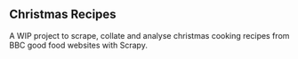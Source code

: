 ## Christmas Recipes

A WIP project to scrape, collate and analyse christmas cooking recipes from BBC good food websites with Scrapy.